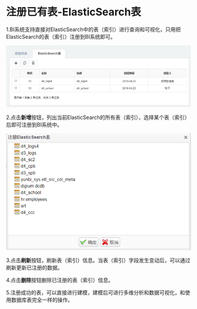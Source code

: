 # 注册已有表-ElasticSearch表

1.BI系统支持直接对ElasticSearch中的表（索引）进行查询和可视化，只用把ElasticSearch的表（索引）注册到BI系统即可。

![](/assets/import0012.png)

2.点击**新增**按钮，列出当前ElasticSearch的所有表（索引），选择某个表（索引）后即可注册到BI系统中。

![](/assets/import0013.png)

3.点击**刷新**按钮，刷新表（索引）信息。当表（索引）字段发生变动后，可以通过刷新更新已注册的数据。

4.点击**删除**按钮删除已注册的表（索引）信息。

5.注册成功的表，可以直接进行建模，建模后可进行多维分析和数据可视化，和使用数据库表完全一样的操作。

